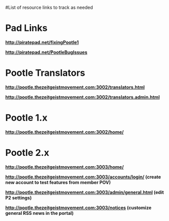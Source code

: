 #List of resource links to track as needed

# Pad Links #
**http://piratepad.net/fixingPootle1**

**http://piratepad.net/PootleBugIssues**


# Pootle Translators #
**http://pootle.thezeitgeistmovement.com:3002/translators.html**

**http://pootle.thezeitgeistmovement.com:3002/translators.admin.html**


# Pootle 1.x #
**http://pootle.thezeitgeistmovement.com:3002/home/**


# Pootle 2.x #
**http://pootle.thezeitgeistmovement.com:3003/home/**

**http://pootle.thezeitgeistmovement.com:3003/accounts/login/
(create new account to test features from member POV)**

**http://pootle.thezeitgeistmovement.com:3003/admin/general.html
(edit P2 settings)**

**http://pootle.thezeitgeistmovement.com:3003/notices (customize general RSS news in the portal)**

